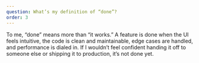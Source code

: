 ```yaml
---
question: What’s my definition of “done”?
order: 3
---
```


To me, “done” means more than “it works.” A feature is done when the UI feels intuitive, the code is clean and maintainable, edge cases are handled, and performance is dialed in. If I wouldn’t feel confident handing it off to someone else or shipping it to production, it’s not done yet.

